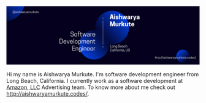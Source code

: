 
<img src="https://github.com/Aishwarya2203/Aishwarya2203/blob/master/Blue%20and%20White%20Architect%20LinkedIn.png">

Hi my name is Aishwarya Murkute. I'm software development engineer from Long Beach, California.
I currently work as a software development at <a href="https://advertising.amazon.com/">Amazon, LLC</a> Advertising team. 
To know more about me check out http://aishwaryamurkute.codes/.
